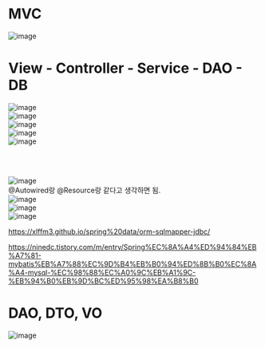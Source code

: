 # MVC
![image](https://user-images.githubusercontent.com/84604563/164155924-d91f156f-7fc4-4613-9e29-949121019094.png)

# View - Controller - Service - DAO - DB
![image](https://user-images.githubusercontent.com/84604563/164156220-4505c8ac-5748-49e4-8491-fe9835426c45.png)  
![image](https://user-images.githubusercontent.com/84604563/164156264-5a11f7e0-6a26-4617-b1a8-2cb8cdaaa4d3.png)  
![image](https://user-images.githubusercontent.com/84604563/164156302-3887c41b-3bd1-40cb-8edc-0c85daddf385.png)  
![image](https://user-images.githubusercontent.com/84604563/164156324-d31d4316-3c44-4044-9b23-b03716356e07.png)  
![image](https://user-images.githubusercontent.com/84604563/164156377-cb934ab3-b8b3-4e79-a64c-e8740b1cf3e9.png)  

<br></br>

![image](https://user-images.githubusercontent.com/84604563/164157070-b60bfc81-1097-416b-a16a-87dcd0ed9321.png)  
@Autowired랑 @Resource랑 같다고 생각하면 됨.  
![image](https://user-images.githubusercontent.com/84604563/164157006-20973f10-d710-43f6-b3dd-6b3764a49202.png)  
![image](https://user-images.githubusercontent.com/84604563/164157168-e5655d72-55bd-4e41-9831-b647abfa6f92.png)  
![image](https://user-images.githubusercontent.com/84604563/164177943-b713e46b-ba97-4847-8c0b-32fe1efdde79.png)  



https://xlffm3.github.io/spring%20data/orm-sqlmapper-jdbc/

https://ninedc.tistory.com/m/entry/Spring%EC%8A%A4%ED%94%84%EB%A7%81-mybatis%EB%A7%88%EC%9D%B4%EB%B0%94%ED%8B%B0%EC%8A%A4-mysql-%EC%98%88%EC%A0%9C%EB%A1%9C-%EB%94%B0%EB%9D%BC%ED%95%98%EA%B8%B0


# DAO, DTO, VO
![image](https://user-images.githubusercontent.com/84604563/164358147-33a3fd21-a5aa-44a3-892a-d861e110121f.png)


